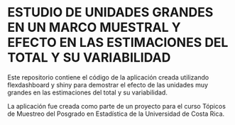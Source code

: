 # ESTUDIO DE UNIDADES GRANDES EN UN MARCO MUESTRAL Y EFECTO EN LAS ESTIMACIONES DEL TOTAL Y SU VARIABILIDAD
Este repositorio contiene el código de la aplicación creada utilizando flexdashboard y shiny para demostrar el efecto de las unidades muy grandes en las estimaciones del total  y su variabilidad.

La aplicación fue creada como parte de un proyecto para el curso Tópicos de Muestreo del Posgrado en Estadística de la Universidad de Costa Rica.
